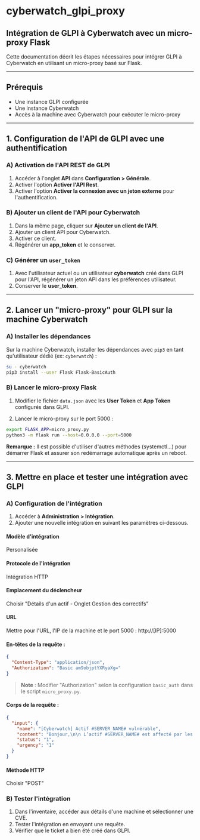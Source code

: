 # cyberwatch_glpi_proxy

## Intégration de GLPI à Cyberwatch avec un micro-proxy Flask

Cette documentation décrit les étapes nécessaires pour intégrer GLPI à Cyberwatch en utilisant un micro-proxy basé sur Flask.

---

## Prérequis
- Une instance GLPI configurée
- Une instance Cyberwatch
- Accès à la machine avec Cyberwatch pour exécuter le micro-proxy

---

## 1. Configuration de l'API de GLPI avec une authentification

### A) Activation de l'API REST de GLPI

1. Accéder à l'onglet **API** dans **Configuration > Générale**.
2. Activer l'option **Activer l'API Rest**.
3. Activer l'option **Activer la connexion avec un jeton externe** pour l'authentification.

### B) Ajouter un client de l'API pour Cyberwatch

1. Dans la même page, cliquer sur **Ajouter un client de l'API**.
2. Ajouter un client API pour Cyberwatch.
3. Activer ce client.
4. Régénérer un **app_token** et le conserver.

### C) Générer un `user_token`

1. Avec l'utilisateur actuel ou un utilisateur **cyberwatch** créé dans GLPI pour l'API, régénérer un jeton API dans les préférences utilisateur.
2. Conserver le **user_token**.

---

## 2. Lancer un "micro-proxy" pour GLPI sur la machine Cyberwatch

### A) Installer les dépendances

Sur la machine Cyberwatch, installer les dépendances avec `pip3` en tant qu'utilisateur dédié (ex: `cyberwatch`) :

```bash
su - cyberwatch
pip3 install --user Flask Flask-BasicAuth
```

### B) Lancer le micro-proxy Flask

1. Modifier le fichier `data.json` avec les **User Token** et **App Token** configurés dans GLPI.

2. Lancer le micro-proxy sur le port 5000 :

```bash
export FLASK_APP=micro_proxy.py
python3 -m flask run --host=0.0.0.0 --port=5000
```

**Remarque :** Il est possible d'utiliser d'autres méthodes (systemctl...) pour démarrer Flask et assurer son redémarrage automatique après un reboot.

---

## 3. Mettre en place et tester une intégration avec GLPI

### A) Configuration de l'intégration

1. Accéder à **Administration > Intégration**.
2. Ajouter une nouvelle intégration en suivant les paramètres ci-dessous.

#### Modèle d'intégration

Personalisée

#### Protocole de l'intégration

Intégration HTTP

#### Emplacement du déclencheur
Choisir "Détails d'un actif - Onglet Gestion des correctifs"

#### URL

Mettre pour l'URL, l'IP de la machine et le port 5000 : http://[IP]:5000

#### En-têtes de la requête :

```json
{
  "Content-Type": "application/json",
  "Authorization": "Basic am9objptYXRyaXg="
}
```

> **Note** : Modifier "Authorization" selon la configuration `basic_auth` dans le script `micro_proxy.py`.

#### Corps de la requête :

```json
{
  "input": {
    "name": "[Cyberwatch] Actif #SERVER_NAME# vulnérable",
    "content": "Bonjour,\n\n L’actif #SERVER_NAME# est affecté par les vulnérabilités suivantes : #CVE_ANNOUNCEMENTS#.\n\n Merci de bien vouloir procéder à leur correction.",
    "status": "1",
    "urgency": "1"
  }
}
```

#### Méthode HTTP

Choisir "POST"

### B) Tester l'intégration

1. Dans l'inventaire, accéder aux détails d'une machine et sélectionner une CVE.
2. Tester l'intégration en envoyant une requête.
3. Vérifier que le ticket a bien été créé dans GLPI.
